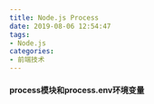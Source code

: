 ```yaml
---
title: Node.js Process
date: 2019-08-06 12:54:47
tags:
- Node.js
categories: 
- 前端技术
---
```

#### process模块和process.env环境变量